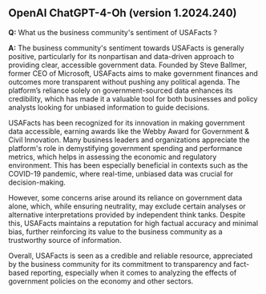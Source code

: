 ## OpenAI ChatGPT-4-Oh (version 1.2024.240)

**Q:** What us the business community's sentiment of USAFacts ?

**A:** The business community's sentiment towards USAFacts is generally positive, particularly for its nonpartisan and data-driven approach to providing clear, accessible government data. Founded by Steve Ballmer, former CEO of Microsoft, USAFacts aims to make government finances and outcomes more transparent without pushing any political agenda. The platform’s reliance solely on government-sourced data enhances its credibility, which has made it a valuable tool for both businesses and policy analysts looking for unbiased information to guide decisions. 

USAFacts has been recognized for its innovation in making government data accessible, earning awards like the Webby Award for Government & Civil Innovation. Many business leaders and organizations appreciate the platform's role in demystifying government spending and performance metrics, which helps in assessing the economic and regulatory environment. This has been especially beneficial in contexts such as the COVID-19 pandemic, where real-time, unbiased data was crucial for decision-making.

However, some concerns arise around its reliance on government data alone, which, while ensuring neutrality, may exclude certain analyses or alternative interpretations provided by independent think tanks. Despite this, USAFacts maintains a reputation for high factual accuracy and minimal bias, further reinforcing its value to the business community as a trustworthy source of information.

Overall, USAFacts is seen as a credible and reliable resource, appreciated by the business community for its commitment to transparency and fact-based reporting, especially when it comes to analyzing the effects of government policies on the economy and other sectors.
